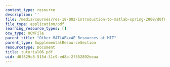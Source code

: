 ```yaml
---
content_type: resource
description: ''
file: /media/courses/res-18-002-introduction-to-matlab-spring-2008/d0f829c8515d31c9ed8a2f552892eeaa_tutorial06.pdf
file_type: application/pdf
learning_resource_types: []
ocw_type: OCWFile
parent_title: "Other MATLAB\xAE Resources at MIT"
parent_type: SupplementalResourceSection
resourcetype: Document
title: tutorial06.pdf
uid: d0f829c8-515d-31c9-ed8a-2f552892eeaa
---
```

